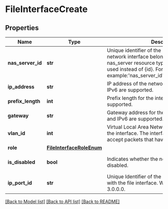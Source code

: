 # FileInterfaceCreate

## Properties
Name | Type | Description | Notes
------------ | ------------- | ------------- | -------------
**nas_server_id** | **str** | Unique identifier of the NAS server to which the network interface belongs, as defined by the nas_server resource type. name:{name} can be used instead of {id}. For example:&#39;nas_server_id&#39;:&#39;name:nas_server_name&#39; | 
**ip_address** | **str** | IP address of the network interface. IPv4 and IPv6 are supported. | 
**prefix_length** | **int** | Prefix length for the interface. IPv4 and IPv6 are supported. | 
**gateway** | **str** | Gateway address for the network interface. IPv4 and IPv6 are supported. | [optional] 
**vlan_id** | **int** | Virtual Local Area Network (VLAN) identifier for the interface. The interface uses the identifier to accept packets that have matching VLAN tags. | [optional] [default to 0]
**role** | [**FileInterfaceRoleEnum**](FileInterfaceRoleEnum.md) |  | [optional] 
**is_disabled** | **bool** | Indicates whether the network interface is disabled. | [optional] [default to False]
**ip_port_id** | **str** | Unique Identifier of the IP Port that is associated with the file interface. Was added in version 3.0.0.0. | [optional] 

[[Back to Model list]](../README.md#documentation-for-models) [[Back to API list]](../README.md#documentation-for-api-endpoints) [[Back to README]](../README.md)


